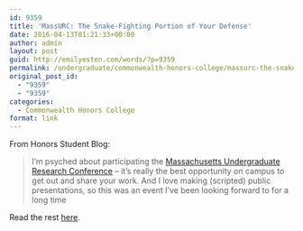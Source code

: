 ```yaml
---
id: 9359
title: 'MassURC: The Snake-Fighting Portion of Your Defense'
date: 2016-04-13T01:21:33+00:00
author: admin
layout: post
guid: http://emilyesten.com/words/?p=9359
permalink: /undergraduate/commonwealth-honors-college/massurc-the-snake-fighting-portion-of-your-defense/
original_post_id:
  - "9359"
  - "9359"
categories:
  - Commonwealth Honors College
format: link
---
```

From Honors Student Blog:

> I’m psyched about participating the [Massachusetts Undergraduate Research Conference](https://www.honors.umass.edu/udergraduate-research-conference) &#8211; it’s really the best opportunity on campus to get out and share your work. And I love making (scripted) public presentations, so this was an event I’ve been looking forward to for a long time

Read the rest [here](https://www.honors.umass.edu/blog/eesten/massurc-snake-fighting-portion-your-defense).